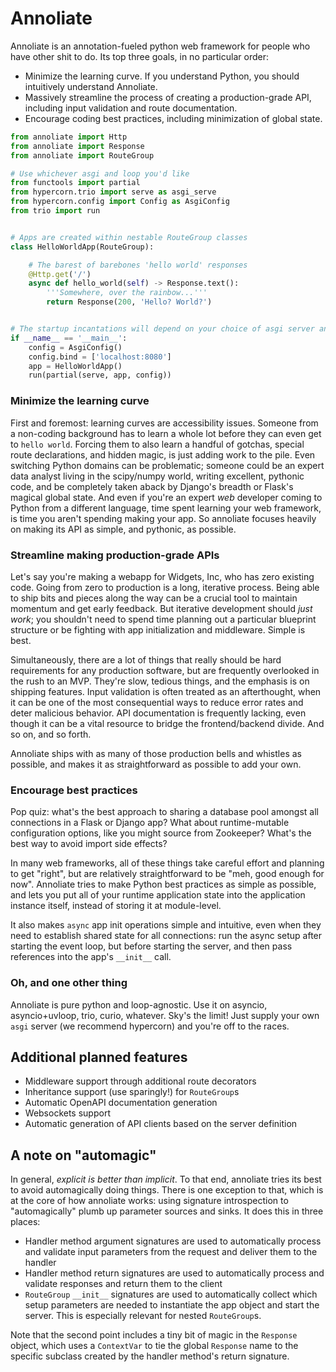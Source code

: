 # Annoliate

Annoliate is an annotation-fueled python web framework for people who have other shit to do. Its top three goals, in no particular order:

+   Minimize the learning curve. If you understand Python, you should intuitively understand Annoliate.
+   Massively streamline the process of creating a production-grade API, including input validation and route documentation.
+   Encourage coding best practices, including minimization of global state.

```python
from annoliate import Http
from annoliate import Response
from annoliate import RouteGroup

# Use whichever asgi and loop you'd like
from functools import partial
from hypercorn.trio import serve as asgi_serve
from hypercorn.config import Config as AsgiConfig
from trio import run


# Apps are created within nestable RouteGroup classes
class HelloWorldApp(RouteGroup):

    # The barest of barebones 'hello world' responses
    @Http.get('/')
    async def hello_world(self) -> Response.text():
        '''Somewhere, over the rainbow...'''
        return Response(200, 'Hello? World?')


# The startup incantations will depend on your choice of asgi server and loop
if __name__ == '__main__':
    config = AsgiConfig()
    config.bind = ['localhost:8080']
    app = HelloWorldApp()
    run(partial(serve, app, config))
```

### Minimize the learning curve

First and foremost: learning curves are accessibility issues. Someone from a non-coding background has to learn a whole lot before they can even get to ``hello world``. Forcing them to also learn a handful of gotchas, special route declarations, and hidden magic, is just adding work to the pile. Even switching Python domains can be problematic; someone could be an expert data analyst living in the scipy/numpy world, writing excellent, pythonic code, and be completely taken aback by Django's breadth or Flask's magical global state. And even if you're an expert *web* developer coming to Python from a different language, time spent learning your web framework, is time you aren't spending making your app. So annoliate focuses heavily on making its API as simple, and pythonic, as possible.

### Streamline making production-grade APIs

Let's say you're making a webapp for Widgets, Inc, who has zero existing code. Going from zero to production is a long, iterative process. Being able to ship bits and pieces along the way can be a crucial tool to maintain momentum and get early feedback. But iterative development should *just work*; you shouldn't need to spend time planning out a particular blueprint structure or be fighting with app initialization and middleware. Simple is best.

Simultaneously, there are a lot of things that really should be hard requirements for any production software, but are frequently overlooked in the rush to an MVP. They're slow, tedious things, and the emphasis is on shipping features. Input validation is often treated as an afterthought, when it can be one of the most consequential ways to reduce error rates and deter malicious behavior. API documentation is frequently lacking, even though it can be a vital resource to bridge the frontend/backend divide. And so on, and so forth.

Annoliate ships with as many of those production bells and whistles as possible, and makes it as straightforward as possible to add your own.

### Encourage best practices

Pop quiz: what's the best approach to sharing a database pool amongst all connections in a Flask or Django app? What about runtime-mutable configuration options, like you might source from Zookeeper? What's the best way to avoid import side effects?

In many web frameworks, all of these things take careful effort and planning to get "right", but are relatively straightforward to be "meh, good enough for now". Annoliate tries to make Python best practices as simple as possible, and lets you put all of your runtime application state into the application instance itself, instead of storing it at module-level.

It also makes ``async`` app init operations simple and intuitive, even when they need to establish shared state for all connections: run the async setup after starting the event loop, but before starting the server, and then pass references into the app's ``__init__`` call.

### Oh, and one other thing

Annoliate is pure python and loop-agnostic. Use it on asyncio, asyncio+uvloop, trio, curio, whatever. Sky's the limit! Just supply your own ``asgi`` server (we recommend hypercorn) and you're off to the races.

## Additional planned features

+   Middleware support through additional route decorators
+   Inheritance support (use sparingly!) for ``RouteGroup``s
+   Automatic OpenAPI documentation generation
+   Websockets support
+   Automatic generation of API clients based on the server definition

## A note on "automagic"

In general, *explicit is better than implicit*. To that end, annoliate tries its best to avoid automagically doing things. There is one exception to that, which is at the core of how annoliate works: using signature introspection to "automagically" plumb up parameter sources and sinks. It does this in three places:

+   Handler method argument signatures are used to automatically process and validate input parameters from the request and deliver them to the handler
+   Handler method return signatures are used to automatically process and validate responses and return them to the client
+   ``RouteGroup`` ``__init__`` signatures are used to automatically collect which setup parameters are needed to instantiate the app object and start the server. This is especially relevant for nested ``RouteGroup``s.

Note that the second point includes a tiny bit of magic in the ``Response`` object, which uses a ``ContextVar`` to tie the global ``Response`` name to the specific subclass created by the handler method's return signature.
